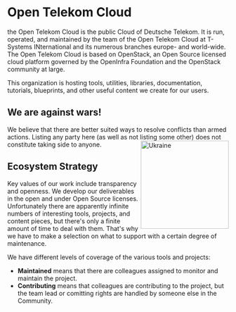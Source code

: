 # Open Telekom Cloud

the Open Telekom Cloud is the public Cloud of Deutsche Telekom. It is run, operated, and maintained by the team of the Open Telekom Cloud at T-Systems INternational and its numerous branches europe- and world-wide. The Open Telekom Cloud is based on OpenStack, an Open Source licensed cloud platform governed by the OpenInfra Foundation and the OpenStack community at large. 

This organization is hosting tools, utilities, libraries, documentation, tutorials, blueprints, and other useful content we create for our users.

## We are against wars!

We believe that there are better suited ways to resolve conflicts than armed actions. Listing any party here (as well as not listing some other) does not constitute taking side to anyone.
<a href="https://gayanvoice.github.io/top-github-users/index.html">
  <img align="right" width="200" src="https://upload.wikimedia.org/wikipedia/commons/4/49/Flag_of_Ukraine.svg" alt="Ukraine">
</a>

## Ecosystem Strategy

Key values of our work include transparency and openness. We develop our deliverables in the open and under Open Source licenses. Unfortunately there are apparently infinite numbers of interesting tools, projects, and content pieces, but there's only a finite amount of time to deal with them. That's why we have to make a selection on what to support with a certain degree of maintenance.

We have different levels of coverage of the various tools and projects:

* **Maintained** means that there are colleagues assigned to monitor and maintain the project.
* **Contributing** means that colleagues are contributing to the project, but the team lead or comitting rights are handled by someone else in the Community.

<!--

**Here are some ideas to get you started:**

🙋‍♀️ A short introduction - what is your organization all about?
🌈 Contribution guidelines - how can the community get involved?
👩‍💻 Useful resources - where can the community find your docs? Is there anything else the community should know?
🍿 Fun facts - what does your team eat for breakfast?
🧙 Remember, you can do mighty things with the power of [Markdown](https://guides.github.com/features/mastering-markdown/)
-->
